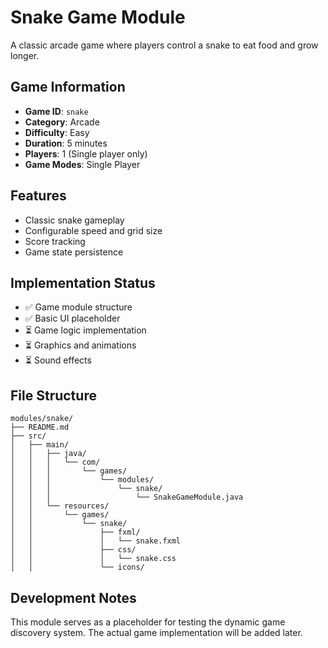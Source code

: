 # Snake Game Module

A classic arcade game where players control a snake to eat food and grow longer.

## Game Information

- **Game ID**: `snake`
- **Category**: Arcade
- **Difficulty**: Easy
- **Duration**: 5 minutes
- **Players**: 1 (Single player only)
- **Game Modes**: Single Player

## Features

- Classic snake gameplay
- Configurable speed and grid size
- Score tracking
- Game state persistence

## Implementation Status

- ✅ Game module structure
- ✅ Basic UI placeholder
- ⏳ Game logic implementation
- ⏳ Graphics and animations
- ⏳ Sound effects

## File Structure

```
modules/snake/
├── README.md
├── src/
│   ├── main/
│   │   ├── java/
│   │   │   └── com/
│   │   │       └── games/
│   │   │           └── modules/
│   │   │               └── snake/
│   │   │                   └── SnakeGameModule.java
│   │   └── resources/
│   │       └── games/
│   │           └── snake/
│   │               ├── fxml/
│   │               │   └── snake.fxml
│   │               ├── css/
│   │               │   └── snake.css
│   │               └── icons/
```

## Development Notes

This module serves as a placeholder for testing the dynamic game discovery system. The actual game implementation will be added later. 